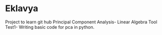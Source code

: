 # Eklavya 
Project to learn git hub
Principal Component Analysis- Linear Algebra Tool
Test1- Writing basic code for pca in python.

